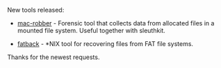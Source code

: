 New tools released: 

* [mac-robber](http://www.sleuthkit.org/mac-robber/index.php) - Forensic tool that collects data from allocated files in a mounted     file system. Useful together with sleuthkit.

* [fatback](http://sourceforge.net/projects/fatback/) - *NIX tool for recovering files from FAT file systems.

Thanks for the newest requests.
